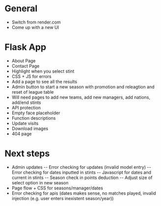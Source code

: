 # General

- Switch from render.com
- Come up with a new UI

# Flask App

- About Page
- Contact Page
- Highlight when you select stint
- CSS + JS for errors
- Add a page to see all the results
- Admin button to start a new season with promotion and releagtion and reset of league table
- Will need pages to add new teams, add new managers, add nations, add/end stints
- API protection
- Empty face placeholder
- Function descriptions
- Update visits
- Download images
- 404 page

# Next steps
- Admin updates
-- Error checking for updates (invalid model entry)
-- Error checking for dates inputted in stints
-- Javascript for dates and current in stints
-- Season check in points deduction
-- Adjust size of select option in new season
- Page flow + CSS for seasons/manager/dates
- Error checking for apis (dates makes sense, no matches played, invalid injection (e.g. user enters inexistent season/year))
